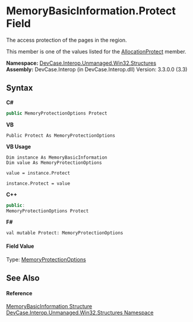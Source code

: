 # MemoryBasicInformation.Protect Field
 

The access protection of the pages in the region. 

 This member is one of the values listed for the <a href="F_DevCase_Interop_Unmanaged_Win32_Structures_MemoryBasicInformation_AllocationProtect">AllocationProtect</a> member.

**Namespace:**&nbsp;<a href="N_DevCase_Interop_Unmanaged_Win32_Structures">DevCase.Interop.Unmanaged.Win32.Structures</a><br />**Assembly:**&nbsp;DevCase.Interop (in DevCase.Interop.dll) Version: 3.3.0.0 (3.3)

## Syntax

**C#**<br />
``` C#
public MemoryProtectionOptions Protect
```

**VB**<br />
``` VB
Public Protect As MemoryProtectionOptions
```

**VB Usage**<br />
``` VB Usage
Dim instance As MemoryBasicInformation
Dim value As MemoryProtectionOptions

value = instance.Protect

instance.Protect = value
```

**C++**<br />
``` C++
public:
MemoryProtectionOptions Protect
```

**F#**<br />
``` F#
val mutable Protect: MemoryProtectionOptions
```


#### Field Value
Type: <a href="T_DevCase_Interop_Unmanaged_Win32_Enums_MemoryProtectionOptions">MemoryProtectionOptions</a>

## See Also


#### Reference
<a href="T_DevCase_Interop_Unmanaged_Win32_Structures_MemoryBasicInformation">MemoryBasicInformation Structure</a><br /><a href="N_DevCase_Interop_Unmanaged_Win32_Structures">DevCase.Interop.Unmanaged.Win32.Structures Namespace</a><br />